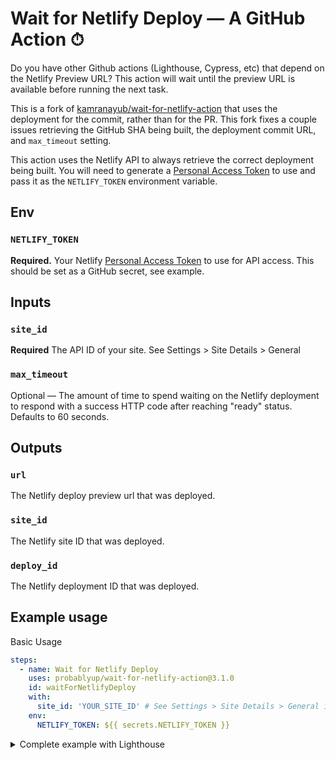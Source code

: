 # Wait for Netlify Deploy — A GitHub Action ⏱

Do you have other Github actions (Lighthouse, Cypress, etc) that depend on the Netlify Preview URL? This action will wait until the preview URL is available before running the next task.

This is a fork of [kamranayub/wait-for-netlify-action](https://github.com/JosephDuffy/wait-for-netlify-action) that uses the deployment for the commit, rather than for the PR. This fork fixes a couple issues retrieving the GitHub SHA being built, the deployment commit URL, and `max_timeout` setting.

This action uses the Netlify API to always retrieve the correct deployment being built. You will need to generate a [Personal Access Token](https://app.netlify.com/user/applications/personal) to use and pass it as the `NETLIFY_TOKEN` environment variable.

## Env

### `NETLIFY_TOKEN`

**Required.** Your Netlify [Personal Access Token](https://app.netlify.com/user/applications/personal) to use for API access. This should be set as a GitHub secret, see example.

## Inputs

### `site_id`

**Required** The API ID of your site. See Settings > Site Details > General

### `max_timeout`

Optional — The amount of time to spend waiting on the Netlify deployment to respond with a success HTTP code after reaching "ready" status. Defaults to 60 seconds.

## Outputs

### `url`

The Netlify deploy preview url that was deployed.

### `site_id`

The Netlify site ID that was deployed.

### `deploy_id`

The Netlify deployment ID that was deployed.

## Example usage

Basic Usage

```yaml
steps:
  - name: Wait for Netlify Deploy
    uses: probablyup/wait-for-netlify-action@3.1.0
    id: waitForNetlifyDeploy
    with:
      site_id: 'YOUR_SITE_ID' # See Settings > Site Details > General in the Netlify UI
    env:
      NETLIFY_TOKEN: ${{ secrets.NETLIFY_TOKEN }}
```

<details>
<summary>Complete example with Lighthouse</summary>
<br />

```yaml
name: Lighthouse

on: push

jobs:
  build:
    runs-on: ubuntu-latest

    steps:
      - uses: actions/checkout@v1
      - name: Use Node.js 12.x
        uses: actions/setup-node@v1
        with:
          node-version: 12.x
      - name: Install
        run: |
          npm ci
      - name: Build
        run: |
          npm run build
      - name: Waiting for 200 from Netlify
        uses: probablyup/wait-for-netlify-action@3.1.0
        id: waitForNetlifyDeploy
        with:
          site_id: 'YOUR_SITE_ID' # See Settings > Site Details > General in the Netlify UI
        env:
          NETLIFY_TOKEN: ${{ secrets.NETLIFY_TOKEN }}
      - name: Lighthouse CI
        run: |
          npm install -g @lhci/cli@0.3.x
          lhci autorun --upload.target=temporary-public-storage --collect.url=${{ steps.waitForNetlifyDeploy.outputs.url }} || echo "LHCI failed!"
        env:
          LHCI_GITHUB_APP_TOKEN: ${{ secrets.LHCI_GITHUB_APP_TOKEN }}
```

</details>
